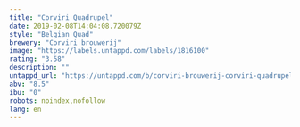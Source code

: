 ```yaml
---
title: "Corviri Quadrupel"
date: 2019-02-08T14:04:08.720079Z
style: "Belgian Quad"
brewery: "Corviri brouwerij"
image: "https://labels.untappd.com/labels/1816100"
rating: "3.58"
description: ""
untappd_url: "https://untappd.com/b/corviri-brouwerij-corviri-quadrupel/1816100"
abv: "8.5"
ibu: "0"
robots: noindex,nofollow
lang: en
---
```

